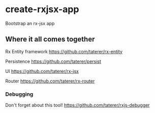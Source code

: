# create-rxjsx-app
Bootstrap an rx-jsx app

## Where it all comes together
Rx Entity framework
https://github.com/taterer/rx-entity

Persistence
https://github.com/taterer/persist

UI
https://github.com/taterer/rx-jsx

Router
https://github.com/taterer/rx-router

### Debugging
Don't forget about this tool!
https://github.com/taterer/rxjs-debugger
